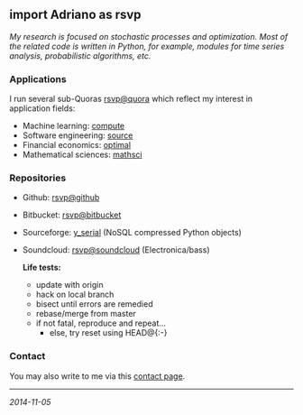 ## import Adriano as rsvp

*My research is focused on stochastic processes and optimization. Most of the related code is written in Python, for example, modules for time series analysis, probabilistic algorithms, etc.*


### Applications

I run several sub-Quoras [rsvp@quora] which reflect my interest in application fields:

- Machine learning: [compute]
- Software engineering: [source]
- Financial economics: [optimal]
- Mathematical sciences: [mathsci]


### Repositories

- Github: [rsvp@github]
- Bitbucket: [rsvp@bitbucket]
- Sourceforge: [y_serial] (NoSQL compressed Python objects)
- Soundcloud: [rsvp@soundcloud] (Electronica/bass)

    **Life tests:**

    - update with origin
    - hack on local branch
    - bisect until errors are remedied
    - rebase/merge from master
    - if not fatal, reproduce and repeat...
        - else, try reset using HEAD@{:-}

### Contact

You may also write to me via this [contact page].

- - - -

*2014-11-05*

[rsvp@github]:     https://github.com/rsvp           "Adriano, rsvp at Github"
[rsvp@bitbucket]:  https://bitbucket.org/rsvp        "Adriano, rsvp at Bitbucket"
[y_serial]:        http://yserial.sourceforge.net    "y_serial module -- warehouse compressed Python objects with SQLite"
[rsvp@soundcloud]: https://soundcloud.com/rsvp/sets  "Adriano, rsvp at Soundcloud"

[rsvp@quora]:     https://rsvp.quora.com/?share=1    "Adriano, rsvp at Quora"
[compute]:        https://compute.quora.com/?share=1 "Computation and Machine Learning at Quora"
[source]:         https://source.quora.com/?share=1  "Source code and software at Quora" 
[optimal]:        https://optimal.quora.com/?share=1 "Optimal portfolios and financial economics at Quora"
[mathsci]:        https://mathsci.quora.com/?share=1 "Mathematical sciences at Quora"

[contact page]:   http://contact.rsvp247.org         "rsvp Adriano"

[//]: # (This may be the most platform-independent comment syntax using Markdown.) 
[Markdown]:       https://bitbucket.org/tutorials/markdowndemo


<!--- Illustrating code block in Markdown, note significant triple dash as comment syntax:
         Code highlights per indicator after first triple backticks:
         
```sh
› git shortlog -s | cut -f1 | spark
  ▁▁▁▁▁▁▁▁▁▁▁▁▁▁▁▁▁▁▁▁▁▁▁▁▃▁▁▁▁▁▁▁▁▂▁▁▅▁▂▁▁▁▂▁▁▁▁▁▁▁▁▂▁▁▁▁▁▁▁▁▁▁▁▁▁▁
```

-->
